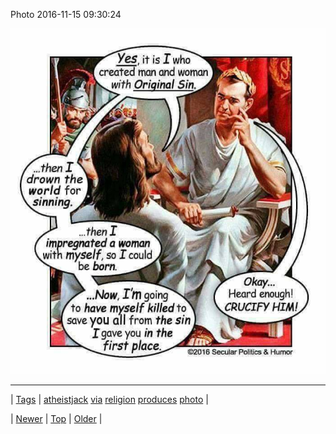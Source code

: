 <!--
title: Photo 2016-11-15 09
date: 2020-06-28T15:27:00.137Z
tags: atheistjack, via, religion, produces, photo
-->


Photo 2016-11-15 09:30:24

![](153209661432-0.jpg)

<!--BOTTOM-POST-NAVIGATION-->
---

| [Tags](tags.md) | [atheistjack](tag-atheistjack.md) [via](tag-via.md) [religion](tag-religion.md) [produces](tag-produces.md) [photo](tag-photo.md) |

| [Newer](153184195549.md) | [Top](index.md) | [Older](153215087448.md) |